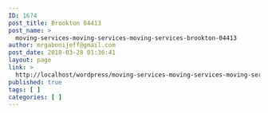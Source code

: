 ```yaml
---
ID: 1674
post_title: Brookton 04413
post_name: >
  moving-services-moving-services-moving-services-brookton-04413
author: mrgabonijeff@gmail.com
post_date: 2018-03-28 01:36:41
layout: page
link: >
  http://localhost/wordpress/moving-services-moving-services-moving-services-brookton-04413/
published: true
tags: [ ]
categories: [ ]
---
```

